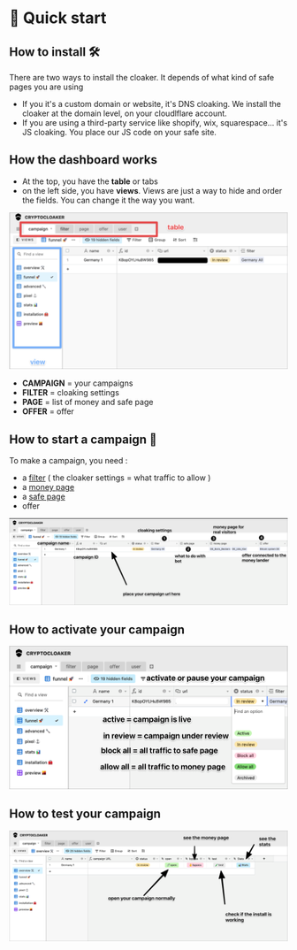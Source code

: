 # 🚀 Quick start

## How to install 🛠

There are two ways to install the cloaker. It depends of what kind of safe pages you are using

* If you it's a custom domain or website, it's DNS cloaking. We install the cloaker at the domain level, on your cloudlflare account.
* If you are using a third-party service like shopify, wix, squarespace... it's JS cloaking. You place  our JS code on your safe site.

## How the dashboard works

* At the top, you have the **table** or tabs
* on the left side, you have **views**. Views are just a way to hide and order the fields. You can change it the way you want.

![](.gitbook/assets/cleanshot-2020-11-30-at-14.59.56-2x.png)

* **CAMPAIGN** = your campaigns
* **FILTER** = cloaking settings
* **PAGE** = list of money and safe page
* **OFFER** = offer

## How to start a campaign 🚀

To make a campaign, you need : 

* a [filter](cloaker/filter-1/) \( the cloaker settings = what traffic to allow \) 
* a [money page](cloaker/page/money.md)
* a [safe page](cloaker/page/safe.md) 
* offer

![](.gitbook/assets/cleanshot-2020-11-30-at-15.01.58-2x.png)

## How to activate your campaign

![](.gitbook/assets/cleanshot-2020-11-30-at-15.06.06-2x.png)



## How to test your campaign

![](.gitbook/assets/cleanshot-2020-11-30-at-14.57.png)



